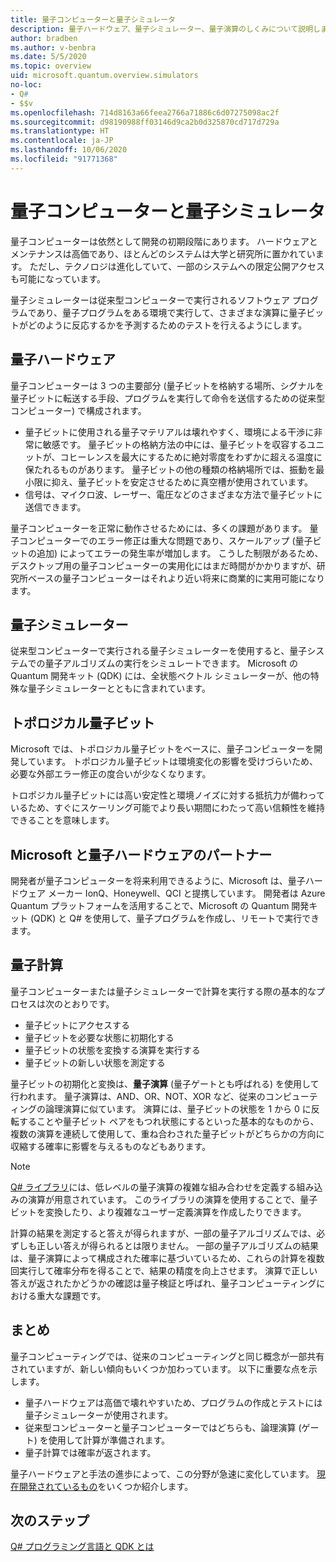 ```yaml
---
title: 量子コンピューターと量子シミュレータ
description: 量子ハードウェア、量子シミュレーター、量子演算のしくみについて説明します。
author: bradben
ms.author: v-benbra
ms.date: 5/5/2020
ms.topic: overview
uid: microsoft.quantum.overview.simulators
no-loc:
- Q#
- $$v
ms.openlocfilehash: 714d8163a66feea2766a71886c6d07275098ac2f
ms.sourcegitcommit: d98190988ff03146d9ca2b0d325870cd717d729a
ms.translationtype: HT
ms.contentlocale: ja-JP
ms.lasthandoff: 10/06/2020
ms.locfileid: "91771368"
---
```

# <a name="quantum-computers-and-quantum-simulators"></a>量子コンピューターと量子シミュレータ

量子コンピューターは依然として開発の初期段階にあります。 ハードウェアとメンテナンスは高価であり、ほとんどのシステムは大学と研究所に置かれています。 ただし、テクノロジは進化していて、一部のシステムへの限定公開アクセスも可能になっています。

量子シミュレーターは従来型コンピューターで実行されるソフトウェア プログラムであり、量子プログラムをある環境で実行して、さまざまな演算に量子ビットがどのように反応するかを予測するためのテストを行えるようにします。

## <a name="quantum-hardware"></a>量子ハードウェア

量子コンピューターは 3 つの主要部分 (量子ビットを格納する場所、シグナルを量子ビットに転送する手段、プログラムを実行して命令を送信するための従来型コンピューター) で構成されます。

- 量子ビットに使用される量子マテリアルは壊れやすく、環境による干渉に非常に敏感です。 量子ビットの格納方法の中には、量子ビットを収容するユニットが、コヒーレンスを最大にするために絶対零度をわずかに超える温度に保たれるものがあります。 量子ビットの他の種類の格納場所では、振動を最小限に抑え、量子ビットを安定させるために真空槽が使用されています。  
- 信号は、マイクロ波、レーザー、電圧などのさまざまな方法で量子ビットに送信できます。

量子コンピューターを正常に動作させるためには、多くの課題があります。 量子コンピューターでのエラー修正は重大な問題であり、スケールアップ (量子ビットの追加) によってエラーの発生率が増加します。 こうした制限があるため、デスクトップ用の量子コンピューターの実用化にはまだ時間がかかりますが、研究所ベースの量子コンピューターはそれより近い将来に商業的に実用可能になります。

## <a name="quantum-simulators"></a>量子シミュレーター

従来型コンピューターで実行される量子シミュレーターを使用すると、量子システムでの量子アルゴリズムの実行をシミュレートできます。  Microsoft の Quantum 開発キット (QDK) には、全状態ベクトル シミュレーターが、他の特殊な量子シミュレーターとともに含まれています。

## <a name="topological-qubit"></a>トポロジカル量子ビット

Microsoft では、トポロジカル量子ビットをベースに、量子コンピューターを開発しています。 トポロジカル量子ビットは環境変化の影響を受けづらいため、必要な外部エラー修正の度合いが少なくなります。

トロポジカル量子ビットには高い安定性と環境ノイズに対する抵抗力が備わっているため、すぐにスケーリング可能でより長い期間にわたって高い信頼性を維持できることを意味します。

## <a name="microsoft-and-quantum-hardware-partnerships"></a>Microsoft と量子ハードウェアのパートナー

開発者が量子コンピューターを将来利用できるように、Microsoft は、量子ハードウェア メーカー IonQ、Honeywell、QCI と提携しています。 開発者は Azure Quantum プラットフォームを活用することで、Microsoft の Quantum 開発キット (QDK) と Q# を使用して、量子プログラムを作成し、リモートで実行できます。

## <a name="quantum-computations"></a>量子計算

量子コンピューターまたは量子シミュレーターで計算を実行する際の基本的なプロセスは次のとおりです。

- 量子ビットにアクセスする
- 量子ビットを必要な状態に初期化する
- 量子ビットの状態を変換する演算を実行する
- 量子ビットの新しい状態を測定する

量子ビットの初期化と変換は、**量子演算** (量子ゲートとも呼ばれる) を使用して行われます。 量子演算は、AND、OR、NOT、XOR など、従来のコンピューティングの論理演算に似ています。 演算には、量子ビットの状態を 1 から 0 に反転することや量子ビット ペアをもつれ状態にするといった基本的なものから、複数の演算を連続して使用して、重ね合わされた量子ビットがどちらかの方向に収縮する確率に影響を与えるものなどもあります。

> [!NOTE] 
> [Q# ライブラリ](xref:microsoft.quantum.libraries)には、低レベルの量子演算の複雑な組み合わせを定義する組み込みの演算が用意されています。 このライブラリの演算を使用することで、量子ビットを変換したり、より複雑なユーザー定義演算を作成したりできます。  

計算の結果を測定すると答えが得られますが、一部の量子アルゴリズムでは、必ずしも正しい答えが得られるとは限りません。 一部の量子アルゴリズムの結果は、量子演算によって構成された確率に基づいているため、これらの計算を複数回実行して確率分布を得ることで、結果の精度を向上させます。  演算で正しい答えが返されたかどうかの確認は量子検証と呼ばれ、量子コンピューティングにおける重大な課題です。

## <a name="summary"></a>まとめ

量子コンピューティングでは、従来のコンピューティングと同じ概念が一部共有されていますが、新しい傾向もいくつか加わっています。 以下に重要な点を示します。

- 量子ハードウェアは高価で壊れやすいため、プログラムの作成とテストには量子シミュレーターが使用されます。
- 従来型コンピューターと量子コンピューターではどちらも、論理演算 (ゲート) を使用して計算が準備されます。
- 量子計算では確率が返されます。

量子ハードウェアと手法の進歩によって、この分野が急速に変化しています。 [現在開発されているもの](https://phys.org/search/?search=quantum+computer&s=0)をいくつか紹介します。

## <a name="next-steps"></a>次のステップ

[Q# プログラミング言語と QDK とは](xref:microsoft.quantum.overview.q-sharp)
